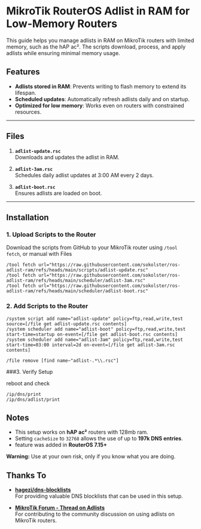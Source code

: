 # MikroTik RouterOS Adlist in RAM for Low-Memory Routers

This guide helps you manage adlists in RAM on MikroTik routers with limited memory, such as the hAP ac². The scripts download, process, and apply adlists while ensuring minimal memory usage.

## Features
- **Adlists stored in RAM**: Prevents writing to flash memory to extend its lifespan.
- **Scheduled updates**: Automatically refresh adlists daily and on startup.
- **Optimized for low memory**: Works even on routers with constrained resources.

---

## Files
1. **`adlist-update.rsc`**  
   Downloads and updates the adlist in RAM.

2. **`adlist-3am.rsc`**  
   Schedules daily adlist updates at 3:00 AM every 2 days.

3. **`adlist-boot.rsc`**  
   Ensures adlists are loaded on boot.

---

## Installation

### 1. Upload Scripts to the Router
Download the scripts from GitHub to your MikroTik router using `/tool fetch`, or manual with Files

```shell
/tool fetch url="https://raw.githubusercontent.com/sokolster/ros-adlist-ram/refs/heads/main/scripts/adlist-update.rsc"
/tool fetch url="https://raw.githubusercontent.com/sokolster/ros-adlist-ram/refs/heads/main/scheduler/adlist-3am.rsc"
/tool fetch url="https://raw.githubusercontent.com/sokolster/ros-adlist-ram/refs/heads/main/scheduler/adlist-boot.rsc"
```

### 2. Add Scripts to the Router
   
```shell
/system script add name="adlist-update" policy=ftp,read,write,test source=[/file get adlist-update.rsc contents]
/system scheduler add name="adlist-boot" policy=ftp,read,write,test start-time=startup on-event=[/file get adlist-boot.rsc contents]
/system scheduler add name="adlist-3am" policy=ftp,read,write,test start-time=03:00 interval=2d on-event=[/file get adlist-3am.rsc contents]

/file remove [find name~"adlist-.*\\.rsc"]
```

###3. Verify Setup

reboot and check

```shell
/ip/dns/print
/ip/dns/adlist/print
```

## Notes

- This setup works on **hAP ac²** routers with 128mb ram.
- Setting `cacheSize` to `32768` allows the use of up to **197k DNS entries**.
- feature was added in **RouterOS 7.15+**

**Warning:** Use at your own risk, only if you know what you are doing.

## Thanks To
- **[hagezi/dns-blocklists](https://github.com/hagezi/dns-blocklists)**  
  For providing valuable DNS blocklists that can be used in this setup.

- **[MikroTik Forum - Thread on Adlists](https://forum.mikrotik.com/viewtopic.php?t=209239)**  
  For contributing to the community discussion on using adlists on MikroTik routers.
